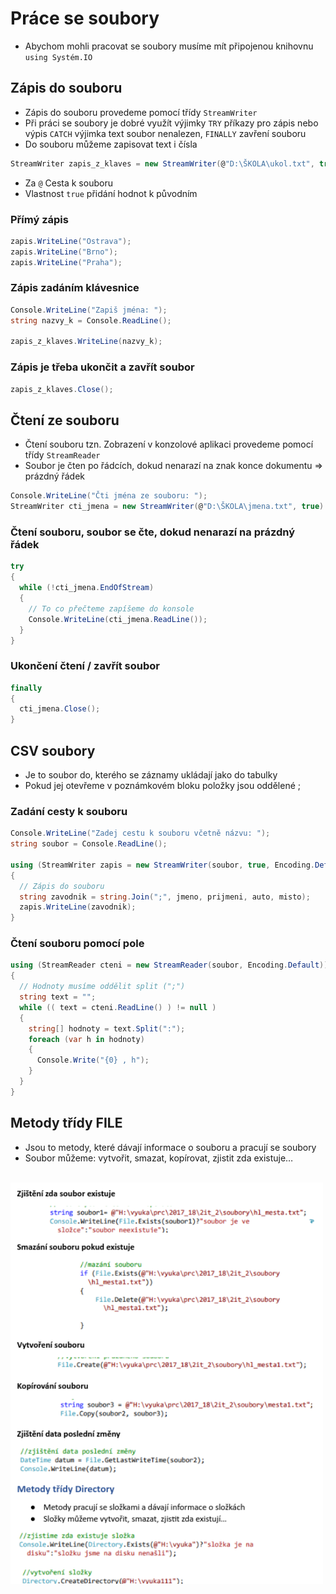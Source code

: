 # Práce se soubory

- Abychom mohli pracovat se soubory musíme mít připojenou knihovnu `using Systém.IO`

## Zápis do souboru

- Zápis do souboru provedeme pomocí třídy `StreamWriter`
- Při práci se soubory je dobré využít výjimky `TRY` příkazy pro zápis nebo výpis `CATCH` výjimka text soubor nenalezen, `FINALLY` zavření souboru
- Do souboru můžeme zapisovat text i čísla

```csharp
StreamWriter zapis_z_klaves = new StreamWriter(@"D:\ŠKOLA\ukol.txt", true)
```

- Za `@` Cesta k souboru
- Vlastnost `true` přidání hodnot k původním

### Přímý zápis

```csharp
zapis.WriteLine("Ostrava");
zapis.WriteLine("Brno");
zapis.WriteLine("Praha");
```

### Zápis zadáním klávesnice

```csharp
Console.WriteLine("Zapiš jména: ");
string nazvy_k = Console.ReadLine();

zapis_z_klaves.WriteLine(nazvy_k);
```

### Zápis je třeba ukončit a zavřít soubor

```csharp
zapis_z_klaves.Close();
```

## Čtení ze souboru

- Čtení souboru tzn. Zobrazení v konzolové aplikaci provedeme pomocí třídy `StreamReader`
- Soubor je čten po řádcích, dokud nenarazí na znak konce dokumentu => prázdný řádek

```csharp
Console.WriteLine("Čti jména ze souboru: ");
StreamWriter cti_jmena = new StreamWriter(@"D:\ŠKOLA\jmena.txt", true)

```

### Čtení souboru, soubor se čte, dokud nenarazí na prázdný řádek

```csharp
try
{
  while (!cti_jmena.EndOfStream)
  {
    // To co přečteme zapíšeme do konsole
    Console.WriteLine(cti_jmena.ReadLine());
  }
}
```

### Ukončení čtení / zavřít soubor

```csharp
finally
{
  cti_jmena.Close();
}
```

## CSV soubory

- Je to soubor do, kterého se záznamy ukládají jako do tabulky
- Pokud jej otevřeme v poznámkovém bloku položky jsou oddělené ;

### Zadání cesty k souboru

```csharp
Console.WriteLine("Zadej cestu k souboru včetně názvu: ");
string soubor = Console.ReadLine();

using (StreamWriter zapis = new StreamWriter(soubor, true, Encoding.Default))
{
  // Zápis do souboru
  string zavodnik = string.Join(";", jmeno, prijmeni, auto, misto);
  zapis.WriteLine(zavodnik);
}
```

### Čtení souboru pomocí pole

```csharp
using (StreamReader cteni = new StreamReader(soubor, Encoding.Default))
{
  // Hodnoty musíme oddělit split (";")
  string text = "";
  while (( text = cteni.ReadLine() ) != null )
  {
    string[] hodnoty = text.Split(":");
    foreach (var h in hodnoty)
    {
      Console.Write("{0} , h");
    }
  }
}
```

## Metody třídy FILE

- Jsou to metody, které dávají informace o souboru a pracují se soubory
- Soubor můžeme: vytvořit, smazat, kopírovat, zjistit zda existuje…

<br>

<img src="./img/trida-file.png" style="width:500px">

<br>
